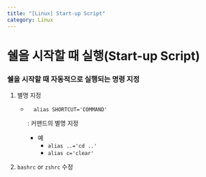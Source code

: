 ```yaml
---
title: "[Linux] Start-up Script"
category: Linux
---
```


# 쉘을 시작할 때 실행(Start-up Script)

### 쉘을 시작할 때 자동적으로 실행되는 명령 지정

1. 별명 지정

    - ```
        alias SHORTCUT='COMMAND'
        ```

         : 커맨드의 별명 지정

        - 예
            - `alias ..='cd ..'`
            - `alias c='clear'`

2. `bashrc` or `zshrc` 수정